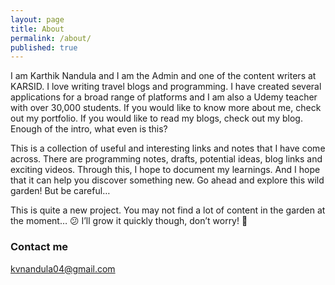 ```yaml
---
layout: page
title: About
permalink: /about/
published: true
---
```



I am Karthik Nandula and I am the Admin and one of the content writers at KARSID. I love writing travel blogs and programming. I have created several applications for a broad range of platforms and I am also a Udemy teacher with over 30,000 students. If you would like to know more about me, check out my portfolio. If you would like to read my blogs, check out my blog. Enough of the intro, what even is this?

This is a collection of useful and interesting links and notes that I have come across. There are programming notes, drafts, potential ideas, blog links and exciting videos. Through this, I hope to document my learnings. And I hope that it can help you discover something new. Go ahead and explore this wild garden! But be careful…

This is quite a new project. You may not find a lot of content in the garden at the moment… 😕 I’ll grow it quickly though, don’t worry! 🙂

### Contact me

[kvnandula04@gmail.com](mailto:kvnandula04@gmail.com)
